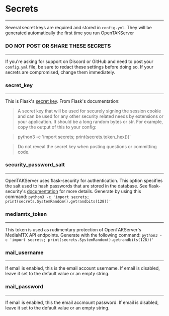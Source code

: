 # Secrets
***
Several secret keys are required and stored in `config.yml`. They will be generated automatically the first time you run
OpenTAKServer

### **DO NOT POST OR SHARE THESE SECRETS**

***

If you're asking for support on Discord or GitHub and need to post your `config.yml` file, be sure to redact these settings
before doing so. If your secrets are compromised, change them immediately.

### secret_key

***

This is Flask's [secret key](https://flask.palletsprojects.com/en/2.3.x/config/#SECRET_KEY). From Flask's documentation:
  
  > A secret key that will be used for securely signing the session cookie and can be used for any other security related needs by extensions or your application. It should be a long random bytes or str. For example, copy the output of this to your config:

  > python3 -c 'import secrets; print(secrets.token_hex())'

  > Do not reveal the secret key when posting questions or committing code.
### security_password_salt

***

OpenTAKServer uses flask-security for authentication. This option specifies the salt used to hash passwords that
are stored in the database. See flask-security's [documentation](https://flask-security-too.readthedocs.io/en/stable/configuration.html#SECURITY_PASSWORD_SALT) for more details. Generate by using this command:
`python3 -c 'import secrets; print(secrets.SystemRandom().getrandbits(128))'`

### mediamtx_token

***

This token is used as rudimentary protection of OpenTAKServer's MediaMTX API endpoints. Generate with the following
command:
`python3 -c 'import secrets; print(secrets.SystemRandom().getrandbits(128))'`

### mail_username

***

If email is enabled, this is the email account username. If email is disabled, leave it set to the default value or an empty string.

### mail_password

***

If email is enabled, this the email accmount password. If email is disabled, leave it set to the default value or an empty string.